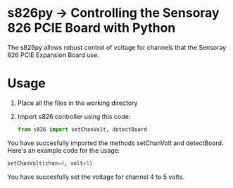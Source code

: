# s826py -> Controlling the Sensoray 826 PCIE Board with Python

The s826py allows robust control of voltage for channels that the Sensoray 826 PCIE Expansion Board use.

# Usage
1. Place all the files in the working directory

2. Import s826 controller using this code:
   ```py
   from s826 import setChanVolt, detectBoard
   ```
You have succesfully imported the methods setChanVolt and detectBoard.
Here's an example code for the usage:
```py
setChanVolt(chan=4, volt=5)
```

You have succesfully set the voltage for channel 4 to 5 volts.
   

